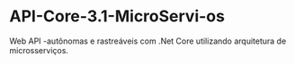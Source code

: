 # API-Core-3.1-MicroServi-os
Web API -autônomas e rastreáveis com .Net Core utilizando arquitetura de microsserviços.

